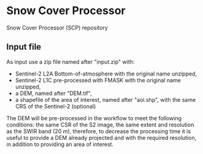 # Snow Cover Processor
 Snow Cover Processor (SCP) repository
 
 ## Input file  
 As input use a zip file named after "input.zip" with:
 - Sentinel-2 L2A Bottom-of-atmosphere with the original name unzipped,  
 - Sentinel-2 L1C pre-processed with FMASK with the original name unzipped,  
 - a DEM, named after "DEM.tif",  
 - a shapefile of the area of interest, named after "aoi.shp", with the same CRS of the Sentinel-2 (optional)  
  
The DEM will be pre-processed in the workflow to meet the following conditions: the same CSR of the S2 image, the same extent and resolution as the SWIR band (20 m), therefore, to decrease the processing time it is useful to provide a DEM already projected and with the required resolution, in addition to providing an area of interest.
